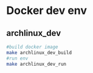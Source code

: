 # Docker dev env


## archlinux_dev

```bash
#build docker image
make archlinux_dev_build
#run env
make archlinux_dev_run
```